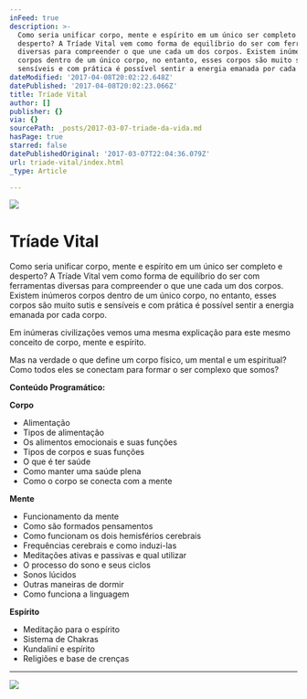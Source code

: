 ```yaml
---
inFeed: true
description: >-
  Como seria unificar corpo, mente e espírito em um único ser completo e
  desperto? A Tríade Vital vem como forma de equilíbrio do ser com ferramentas
  diversas para compreender o que une cada um dos corpos. Existem inúmeros
  corpos dentro de um único corpo, no entanto, esses corpos são muito sutis e
  sensíveis e com prática é possível sentir a energia emanada por cada corpo.
dateModified: '2017-04-08T20:02:22.648Z'
datePublished: '2017-04-08T20:02:23.066Z'
title: Tríade Vital
author: []
publisher: {}
via: {}
sourcePath: _posts/2017-03-07-triade-da-vida.md
hasPage: true
starred: false
datePublishedOriginal: '2017-03-07T22:04:36.079Z'
url: triade-vital/index.html
_type: Article

---
```

![](https://the-grid-user-content.s3-us-west-2.amazonaws.com/0b5d422a-d693-4a3f-bf38-8deab044dd11.jpg)

# Tríade Vital

Como seria unificar corpo, mente e espírito em um único ser completo e desperto? A Tríade Vital vem como forma de equilíbrio do ser com ferramentas diversas para compreender o que une cada um dos corpos. Existem inúmeros corpos dentro de um único corpo, no entanto, esses corpos são muito sutis e sensíveis e com prática é possível sentir a energia emanada por cada corpo.

Em inúmeras civilizações vemos uma mesma explicação para este mesmo conceito de corpo, mente e espírito.

Mas na verdade o que define um corpo físico, um mental e um espiritual? Como todos eles se conectam para formar o ser complexo que somos?

**Conteúdo Programático:**

**Corpo**

* Alimentação
* Tipos de alimentação
* Os alimentos emocionais e suas funções
* Tipos de corpos e suas funções
* O que é ter saúde
* Como manter uma saúde plena
* Como o corpo se conecta com a mente

**Mente**

* Funcionamento da mente
* Como são formados pensamentos
* Como funcionam os dois hemisférios cerebrais
* Frequências cerebrais e como induzi-las
* Meditações ativas e passivas e qual utilizar
* O processo do sono e seus ciclos
* Sonos lúcidos
* Outras maneiras de dormir
* Como funciona a linguagem

**Espírito**

* Meditação para o espírito
* Sistema de Chakras
* Kundaliní e espírito
* Religiões e base de crenças

---

![](https://the-grid-user-content.s3-us-west-2.amazonaws.com/cc40727d-07f3-4fe9-9e42-231588da4e4e.jpg)